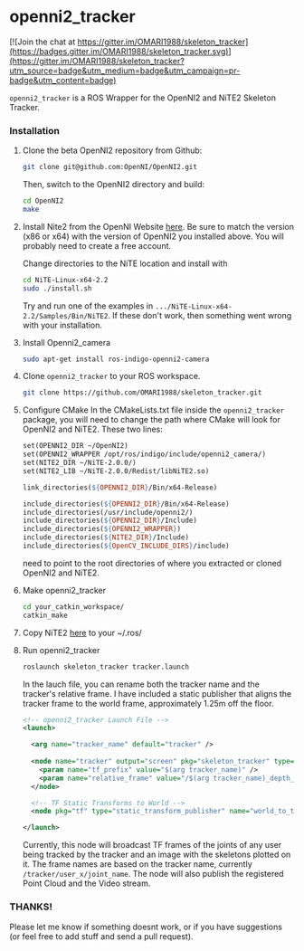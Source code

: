 openni2_tracker
===============

[![Join the chat at https://gitter.im/OMARI1988/skeleton_tracker](https://badges.gitter.im/OMARI1988/skeleton_tracker.svg)](https://gitter.im/OMARI1988/skeleton_tracker?utm_source=badge&utm_medium=badge&utm_campaign=pr-badge&utm_content=badge)

`openni2_tracker` is a ROS Wrapper for the OpenNI2 and NiTE2 Skeleton Tracker. 

### Installation
1. Clone the beta OpenNI2 repository from Github:

    ```bash
    git clone git@github.com:OpenNI/OpenNI2.git
    ```
    
    Then, switch to the OpenNI2 directory and build:
    
    ```bash
    cd OpenNI2
    make
    ```

2. Install Nite2 from the OpenNI Website [here](http://www.openni.org/files/nite/?count=1&download=http://www.openni.org/wp-content/uploads/2013/10/NiTE-Linux-x64-2.2.tar1.zip).  Be sure to match the version (x86 or x64) with the version of OpenNI2 you installed above.
You will probably need to create a free account.

    Change directories to the NiTE location and install with 
    
    ```bash
    cd NiTE-Linux-x64-2.2
    sudo ./install.sh
    ```
    Try and run one of the examples in `.../NiTE-Linux-x64-2.2/Samples/Bin/NiTE2`.  If these don't work, then something went wrong with your installation.

3. Install Openni2_camera
    ```bash
    sudo apt-get install ros-indigo-openni2-camera
    ```
    
4. Clone `openni2_tracker` to your ROS workspace.

    ```bash
    git clone https://github.com/OMARI1988/skeleton_tracker.git
    ```

5. Configure CMake
    In the CMakeLists.txt file inside the `openni2_tracker` package, you will need to change the path where CMake will look for OpenNI2 and NiTE2.  These two lines:
    
    ```makefile
    set(OPENNI2_DIR ~/OpenNI2)
	set(OPENNI2_WRAPPER /opt/ros/indigo/include/openni2_camera/)
	set(NITE2_DIR ~/NiTE-2.0.0/)
	set(NITE2_LIB ~/NiTE-2.0.0/Redist/libNiTE2.so)

	link_directories(${OPENNI2_DIR}/Bin/x64-Release)

	include_directories(${OPENNI2_DIR}/Bin/x64-Release)
	include_directories(/usr/include/openni2/)
	include_directories(${OPENNI2_DIR}/Include)
	include_directories(${OPENNI2_WRAPPER})
	include_directories(${NITE2_DIR}/Include)
	include_directories(${OpenCV_INCLUDE_DIRS}/include)
    ```
    need to point to the root directories of where you extracted or cloned OpenNI2 and NiTE2.

7. Make openni2_tracker

    ```bash
    cd your_catkin_workspace/
    catkin_make
    ```

8. Copy NiTE2 [here](https://drive.google.com/folderview?id=0B3ZtY2aWnhsJUmVUYndfTXNTX2M&usp=sharing) to your ~/.ros/ 

9. Run openni2_tracker
    
    ```bash
    roslaunch skeleton_tracker tracker.launch
    ```

    In the lauch file, you can rename both the tracker name and the tracker's relative frame.  I have included a static publisher that aligns the tracker frame to the world frame, approximately 1.25m off the floor.
    
    ```xml
    <!-- openni2_tracker Launch File -->
    <launch>
    
      <arg name="tracker_name" default="tracker" />
      
      <node name="tracker" output="screen" pkg="skeleton_tracker" type="tracker" >
        <param name="tf_prefix" value="$(arg tracker_name)" />
        <param name="relative_frame" value="/$(arg tracker_name)_depth_frame" />
      </node>
    
      <!-- TF Static Transforms to World -->
      <node pkg="tf" type="static_transform_publisher" name="world_to_tracker" args=" 0 0 1.25 1.5707 0 1.7707  /world /$(arg tracker_name)_depth_frame 100"/> 
    
    </launch>
    ```
    
    Currently, this node will broadcast TF frames of the joints of any user being tracked by the tracker and an image with the skeletons plotted on it.  The frame names are based on the tracker name, currently `/tracker/user_x/joint_name`. The node will also publish the registered Point Cloud and the Video stream. 
    
### THANKS!
Please let me know if something doesnt work, or if you have suggestions (or feel free to add stuff and send a pull request).
